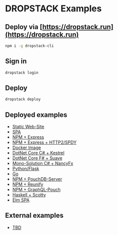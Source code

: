 # DROPSTACK Examples

## Deploy via [https://dropstack.run](https://dropstack.run)

```bash
npm i -g dropstack-cli
```

## Sign in

```bash
dropstack login
```

## Deploy

```bash
dropstack deploy
```

## Deployed examples

* [Static Web-Site](https://ngibhshm.cloud.dropstack.run)
* [SPA](https://okwwqnkl.cloud.dropstack.run)
* [NPM + Express](https://urcbyrfw.cloud.dropstack.run)
* [NPM + Express + HTTP2/SPDY](https://http2-express.cloud.dropstack.run)
* [Docker Image](https://waedjrfh.cloud.dropstack.run)
* [DotNet Core C# + Kestrel](https://sntdqrvq.cloud.dropstack.run)
* [DotNet Core F# + Suave](https://whwgikhc.cloud.dropstack.run)
* [Mono-Solution C# + NancyFx](https://xpuajnpv.cloud.dropstack.run/helloworld)
* [Python/Flask](https://wjdqtkuz.cloud.dropstack.run)
* [Go](https://bwrbytxq.cloud.dropstack.run)
* [NPM + PouchDB-Server](https://oqxuukwd.cloud.dropstack.run/_utils)
* [NPM + Reunify](https://byctvaxf.cloud.dropstack.run)
* [NPM + GraphQL-Pouch](https://isgcwogq.cloud.dropstack.run/graphql)
* [Haskell + Scotty](https://haskell-example.cloud.dropstack.run)
* [Elm SPA](https://elm-example.cloud.dropstack.run)

## External examples

* [TBD]()